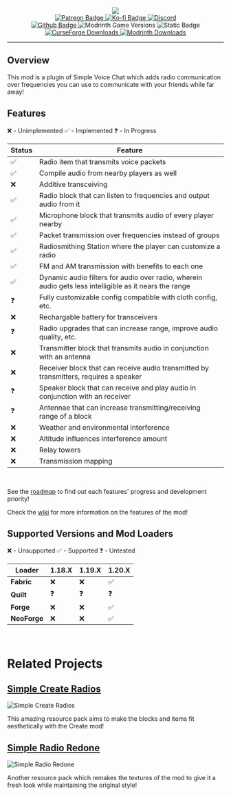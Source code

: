 <div style="text-align:center;"><img src="https://github.com/CodinGlitch/SimpleRadio/assets/22829873/30156ede-b1dd-4842-9b26-0f0dfadf9360"></div>

<div style="text-align:center;">
<a href="https://www.patreon.com/codinglitch">
<img alt="Patreon Badge" src="https://img.shields.io/badge/CodinGlitch-red?style=flat-square&logo=patreon">
</a>
<a href="https://ko-fi.com/codinglitch">
<img alt="Ko-fi Badge" src="https://img.shields.io/badge/CodinGlitch-white?style=flat-square&logo=kofi">
</a>
<a href="https://www.patreon.com/codinglitch">
<img alt="Discord" src="https://img.shields.io/discord/1192568922185146559?style=flat-square&logo=discord&label=Discord&labelColor=222222&color=5865f2">
</a>
</div>

<div style="text-align:center;">
<a href="https://www.patreon.com/codinglitch">
<img alt="Github Badge" src="https://img.shields.io/badge/SimpleRadio-222222?style=flat-square&logo=github">
</a>
<img alt="Modrinth Game Versions" src="https://img.shields.io/modrinth/game-versions/simple-voice-radio?style=flat-square&label=Available%20for&labelColor=222222&color=white">
<img alt="Static Badge" src="https://img.shields.io/badge/License-GPLv3-darkred?style=flat-square&labelColor=222222">
</div>

<div style="text-align:center;">
<a href="https://www.patreon.com/codinglitch">
<img alt="CurseForge Downloads" src="https://img.shields.io/curseforge/dt/820070?style=flat-square&logo=curseforge&label=CurseForge&labelColor=222222&color=red">
</a>
<a href="https://www.patreon.com/codinglitch">
<img alt="Modrinth Downloads" src="https://img.shields.io/modrinth/dt/simple-voice-radio?style=flat-square&logo=modrinth&label=Modrinth&labelColor=222222&color=1bd96a">
</a>
</div>

---

## Overview

This mod is a plugin of Simple Voice Chat which adds radio communication over frequencies you can use to communicate with your friends while far away!

## Features
❌ - Unimplemented
✅ - Implemented
❓ - In Progress

| Status | Feature                                                                                                |
|--------|--------------------------------------------------------------------------------------------------------|
| ✅      | Radio item that transmits voice packets                                                                |
| ✅      | Compile audio from nearby players as well                                                              |
| ❌      | Additive transceiving                                                                                  |
| ✅      | Radio block that can listen to frequencies and output audio from it                                    |
| ✅      | Microphone block that transmits audio of every player nearby                                           |
| ✅      | Packet transmission over frequencies instead of groups                                                 |
| ✅      | Radiosmithing Station where the player can customize a radio                                           |
| ✅      | FM and AM transmission with benefits to each one                                                       |
| ✅      | Dynamic audio filters for audio over radio, wherein audio gets less intelligible as it nears the range |
| ❓      | Fully customizable config compatible with cloth config, etc.                                           |
| ❌      | Rechargable battery for transceivers                                                                   |
| ❓      | Radio upgrades that can increase range, improve audio quality, etc.                                    |
| ❌      | Transmitter block that transmits audio in conjunction with an antenna                                  |
| ❌      | Receiver block that can receive audio transmitted by transmitters, requires a speaker                  |
| ❓      | Speaker block that can receive and play audio in conjunction with an receiver                          |
| ❓      | Antennae that can increase transmitting/receiving range of a block                                     |
| ❌      | Weather and environmental interference                                                                 |
| ❌      | Altitude influences interference amount                                                                |
| ❌      | Relay towers                                                                                           |
| ❌      | Transmission mapping                                                                                   |

<br>

See the [roadmap](https://github.com/CodinGlitch/SimpleRadio/wiki/Roadmap) to find out each features' progress and development priority!

Check the [wiki](https://github.com/CodinGlitch/SimpleRadio/wiki) for more information on the features of the mod!

## Supported Versions and Mod Loaders
❌ - Unsupported
✅ - Supported
❓ - Untested

| Loader       | 1.18.X | 1.19.X | 1.20.X |
|--------------|--------|--------|--------|
| **Fabric**   | ❌      | ❌      | ✅      |
| **Quilt**    | ❓      | ❓      | ❓      |
| **Forge**    | ❌      | ❌      | ✅      |
| **NeoForge** | ❌      | ❌      | ✅      |


<br>

# Related Projects

## [Simple Create Radios](https://modrinth.com/resourcepack/simple-create-radios)
![Simple Create Radios](https://github.com/CodinGlitch/SimpleRadio/assets/22829873/a602e295-2de6-42e5-b182-71404b7625de)

This amazing resource pack aims to make the blocks and items fit aesthetically with the Create mod!

## [Simple Radio Redone](https://modrinth.com/resourcepack/simple-radio-redone)
![Simple Radio Redone](https://cdn.modrinth.com/data/cached_images/7c816071a7f11f8a20e17724f8b0b72f3d1ff63d.png)

Another resource pack which remakes the textures of the mod to give it a fresh look while maintaining the original style!